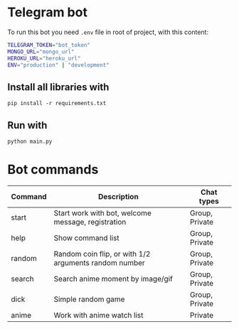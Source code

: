 # Telegram bot

To run this bot you need `.env` file in root of project, with this content:

```sh
TELEGRAM_TOKEN="bot_token"
MONGO_URL="mongo_url"
HEROKU_URL="heroku_url"
ENV="production" | "development"
```

## Install all libraries with

```
pip install -r requirements.txt
```

## Run with

```
python main.py
```

# Bot commands

| Command | Description                                           | Chat types     |
| ------- | ----------------------------------------------------- | -------------- |
| start   | Start work with bot, welcome message, registration    | Group, Private |
| help    | Show command list                                     | Group, Private |
| random  | Random coin flip, or with 1/2 arguments random number | Group, Private |
| search  | Search anime moment by image/gif                      | Group, Private |
| dick    | Simple random game                                    | Group, Private |
| anime   | Work with anime watch list                            | Private        |
